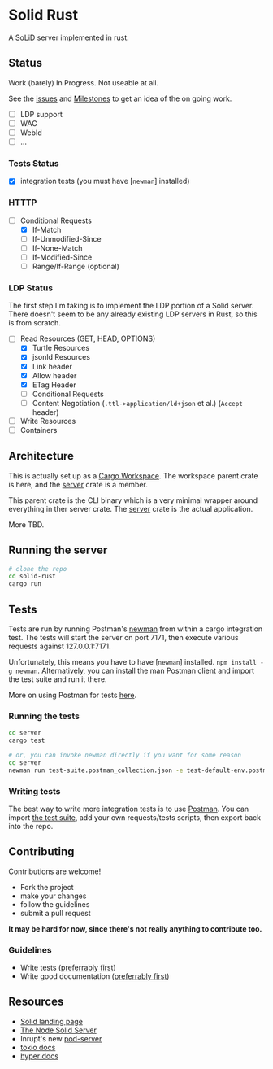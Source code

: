 # Solid Rust

A [SoLiD] server implemented in rust.

## Status

Work (barely) In Progress. Not useable at all.

See the [issues](https://github.com/JordanShurmer/solid-rust/issues) and [Milestones](https://github.com/JordanShurmer/solid-rust/milestones) to get an idea of the on going work.

- [ ] LDP support
- [ ] WAC
- [ ] WebId
- [ ] ...

### Tests Status

- [x] integration tests (you must have [`newman`] installed)

### HTTTP

- [ ] Conditional Requests
  - [x] If-Match
  - [ ] If-Unmodified-Since
  - [ ] If-None-Match
  - [ ] If-Modified-Since
  - [ ] Range/If-Range (optional)

### LDP Status

The first step I'm taking is to implement the LDP portion of a Solid server. There doesn't seem to be any already existing LDP servers in Rust, so this is from scratch.

- [ ] Read Resources (GET, HEAD, OPTIONS)
  - [x] Turtle Resources
  - [x] jsonld Resources
  - [x] Link header
  - [x] Allow header
  - [x] ETag Header
  - [ ] Conditional Requests
  - [ ] Content Negotiation (`.ttl->application/ld+json` et al.) (`Accept` header)
- [ ] Write Resources
- [ ] Containers

## Architecture

This is actually set up as a [Cargo Workspace](https://doc.rust-lang.org/nightly/book/ch14-03-cargo-workspaces.html). The workspace parent crate is here, and the [server](./server) crate is a member.

This parent crate is the CLI binary which is a very minimal wrapper around everything in ther server crate. The [server](./server) crate is the actual application.

More TBD.

## Running the server

```bash
# clone the repo
cd solid-rust
cargo run
```

## Tests

Tests are run by running Postman's [newman] from within a cargo integration test. The tests will start the server on port 7171, then execute various requests against 127.0.0.1:7171.

Unfortunately, this means you have to have [`newman`] installed. `npm install -g newman`. Alternatively, you can install the man Postman client and import the test suite and run it there.

More on using Postman for tests [here](https://www.getpostman.com/automated-testing).

### Running the tests

```bash
cd server
cargo test

# or, you can invoke newman directly if you want for some reason
cd server
newman run test-suite.postman_collection.json -e test-default-env.postman_environment.json
```

### Writing tests

The best way to write more integration tests is to use [Postman](https://www.getpostman.com/). You can import [the test suite](./server/tests/test-suite.postman_collection.json), add your own requests/tests scripts, then export back into the repo.

## Contributing

Contributions are welcome!

- Fork the project
- make your changes
- follow the guidelines
- submit a pull request

**It may be hard for now, since there's not really anything to contribute too.**

### Guidelines

- Write tests ([preferrably first](http://www.butunclebob.com/ArticleS.UncleBob.TheThreeRulesOfTdd))
- Write good documentation ([preferrably first](https://gist.github.com/zsup/9434452))

## Resources

- [Solid landing page][SoLiD]
- [The Node Solid Server][nss]
- Inrupt's new [pod-server]
- [tokio docs](https://docs.rs/tokio)
- [hyper docs](https://docs.rs/hyper)

[SoLid]: https://solid.github.io/
[pod-server]: https://github.com/inrupt/pod-server
[nss]: https://github.com/solid/node-solid-server
[newman]: https://learning.getpostman.com/docs/postman/collection_runs/command_line_integration_with_newman/
